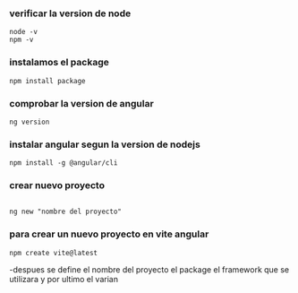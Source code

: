 ### verificar la version de node

```
node -v
npm -v 

```

### instalamos el package

```
npm install package

```

### comprobar la version de angular
```
ng version 

```

### instalar angular segun la version de nodejs

```
npm install -g @angular/cli

```

### crear nuevo proyecto

```

ng new "nombre del proyecto"

```

### para crear un nuevo proyecto en vite angular

```
npm create vite@latest 

```

-despues se define el nombre del proyecto el package el framework que se utilizara y por ultimo el varian
